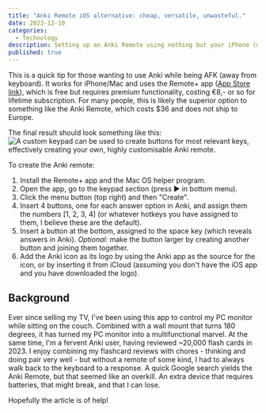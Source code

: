 ```yaml
---
title: "Anki Remote iOS alternative: cheap, versatile, unwasteful."
date: 2023-12-10
categories:
  - Technology
description: Setting up an Anki Remote using nothing but your iPhone (only for iOS)
published: true
---
```

This is a quick tip for those wanting to use Anki while being AFK (away from keyboard). It works for iPhone/Mac and uses the Remote+ app ([App Store link](https://apps.apple.com/us/app/remote-mouse-keyboard/id629019487?itsct=apps_box_badge&itscg=30200)), which is free but requires premium functionality, costing €8,- or so for lifetime subscription. For many people, this is likely the superior option to something like the Anki Remote, which costs $36 and does not ship to Europe.

The final result should look something like this:
![A custom keypad can be used to create buttons for most relevant keys, effectively creating your own, highly customisable Anki remote.](231210-anki-remote-1.jpeg)

To create the Anki remote:
1. Install the Remote+ app and the Mac OS helper program.
2. Open the app, go to the keypad section (press ▶️ in bottom menu).
3. Click the menu button (top right) and then "Create". 
4. Insert 4 buttons, one for each answer option in Anki, and assign them the numbers [1, 2, 3, 4] (or whatever hotkeys you have assigned to them, I believe these are the default). 
5. Insert a button at the bottom, assigned to the space key (which reveals answers in Anki). *Optional:* make the button larger by creating another button and joining them together. 
6. Add the Anki icon as its logo by using the Anki app as the source for the icon, or by inserting it from iCloud (assuming you don't have the iOS app and you have downloaded the logo). 

## Background
Ever since selling my TV, I've been using this app to control my PC monitor while sitting on the couch. Combined with a wall mount that turns 180 degrees, it has turned my PC monitor into a multifunctional marvel. At the same time, I'm a fervent Anki user, having reviewed ~20,000 flash cards in 2023. I enjoy combining my flashcard reviews with chores - thinking and doing pair very well - but without a remote of some kind, I had to always walk back to the keyboard to a response.  A quick Google search yields the Anki Remote, but that seemed like an overkill. An extra device that requires batteries, that might break, and that I can lose.

Hopefully the article is of help!
